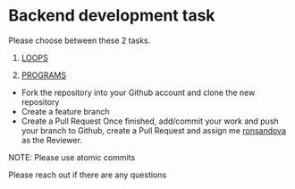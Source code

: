 # Backend development task

Please choose between these 2 tasks.

1. [LOOPS](https://github.com/ronsandova/backend-coding-challenge/tree/main/loops)

2. [PROGRAMS](https://github.com/ronsandova/backend-coding-challenge/tree/main/programs)

* Fork the repository into your Github account and clone the new repository
* Create a feature branch
* Create a Pull Request Once finished, add/commit your work and push your branch to Github, create a Pull Request and assign me [ronsandova](https://github.com/ronsandova)  as the Reviewer.

NOTE: Please use atomic commits

Please reach out if there are any questions
